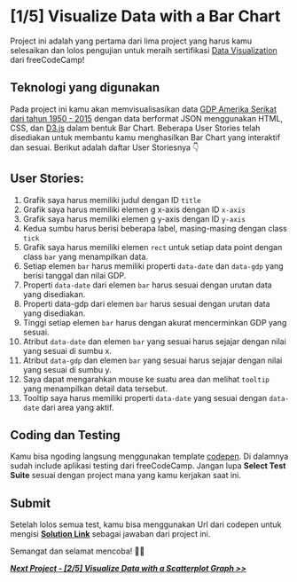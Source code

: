 # [1/5] Visualize Data with a Bar Chart

Project ini adalah yang pertama dari lima project yang harus kamu selesaikan dan lolos pengujian untuk meraih sertifikasi [Data Visualization](https://www.freecodecamp.org/learn/data-visualization/#json-apis-and-ajax) dari freeCodeCamp!

## Teknologi yang digunakan

Pada project ini kamu akan memvisualisasikan data [GDP Amerika Serikat dari tahun 1950 - 2015](https://raw.githubusercontent.com/freeCodeCamp/ProjectReferenceData/master/GDP-data.json) dengan data berformat JSON menggunakan HTML, CSS, dan [D3.js](https://d3js.org/) dalam bentuk Bar Chart. Beberapa User Stories telah disediakan untuk membantu kamu menghasilkan Bar Chart yang interaktif dan sesuai. Berikut adalah daftar User Storiesnya 👇

## User Stories:

1. Grafik saya harus memiliki judul dengan ID `title`
2. Grafik saya harus memiliki elemen g x-axis dengan ID `x-axis`
3. Grafik saya harus memiliki elemen g y-axis dengan ID `y-axis`
4. Kedua sumbu harus berisi beberapa label, masing-masing dengan class `tick`
5. Grafik saya harus memiliki elemen `rect` untuk setiap data point dengan class `bar` yang menampilkan data.
6. Setiap elemen `bar` harus memiliki properti `data-date` dan `data-gdp` yang berisi tanggal dan nilai GDP.
7. Properti `data-date` dari elemen `bar` harus sesuai dengan urutan data yang disediakan.
8. Properti data-gdp dari elemen `bar` harus sesuai dengan urutan data yang disediakan.
9. Tinggi setiap elemen `bar` harus dengan akurat mencerminkan GDP yang sesuai.
10. Atribut `data-date` dan elemen `bar` yang sesuai harus sejajar dengan nilai yang sesuai di sumbu x.
11. Atribut `data-gdp` dan elemen `bar` yang sesuai harus sejajar dengan nilai yang sesuai di sumbu y.
12. Saya dapat mengarahkan mouse ke suatu area dan melihat `tooltip` yang menampilkan detail data tersebut.
13. Tooltip saya harus memiliki properti `data-date` yang sesuai dengan `data-date` dari area yang aktif.

## Coding dan Testing

Kamu bisa ngoding langsung menggunakan template [codepen](https://codepen.io/pen?template=MJjpwO). Di dalamnya sudah include aplikasi testing dari freeCodeCamp. Jangan lupa **Select Test Suite** sesuai dengan project mana yang kamu kerjakan saat ini. 

## Submit

Setelah lolos semua test, kamu bisa menggunakan Url dari codepen untuk mengisi [**Solution Link**](https://www.freecodecamp.org/learn/data-visualization/data-visualization-projects/visualize-data-with-a-bar-chart) sebagai jawaban dari project ini.

Semangat dan selamat mencoba! 🚀📜  


[***Next Project - [2/5] Visualize Data with a Scatterplot Graph >>***](https://github.com/dipintoo/freeCodeCamp_D3-Scatterplot-Graph)
